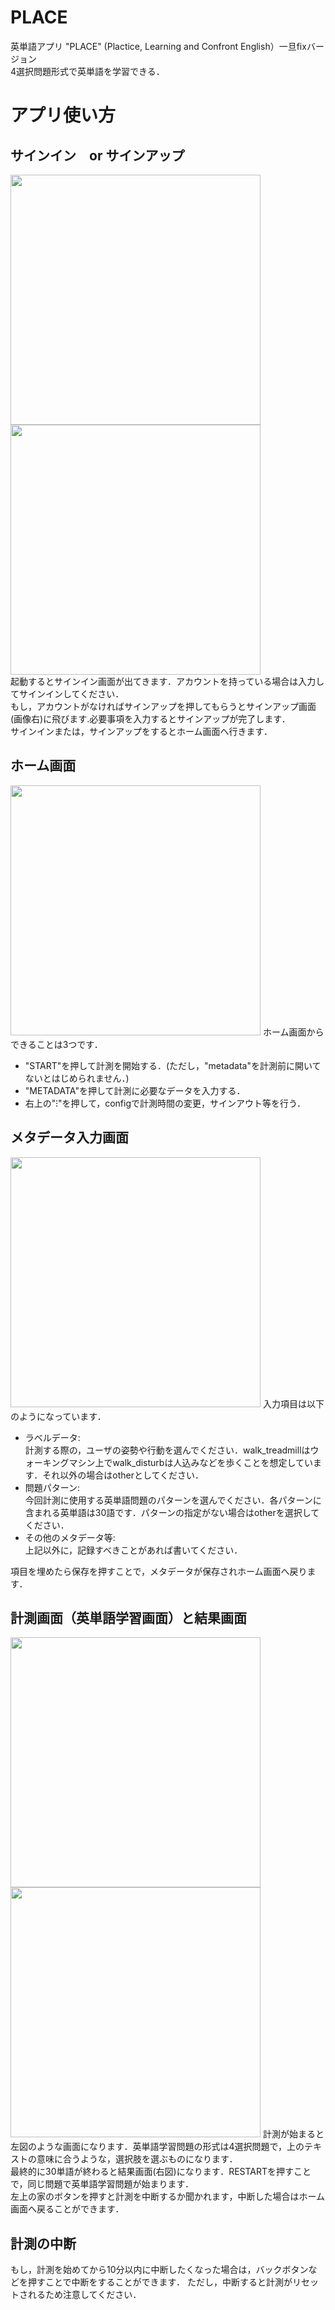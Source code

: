 # PLACE
英単語アプリ "PLACE" (Plactice, Learning and Confront English）一旦fixバージョン  
4選択問題形式で英単語を学習できる．

# アプリ使い方
## サインイン　or サインアップ
<image height="400" src="https://user-images.githubusercontent.com/53263220/106417633-e7feb200-6497-11eb-87c3-c6f800b6ab64.png"> <image height="400" src="https://user-images.githubusercontent.com/53263220/106417635-e92fdf00-6497-11eb-80b2-59d550ef8a5d.png">  
起動するとサインイン画面が出てきます．アカウントを持っている場合は入力してサインインしてください．  
もし，アカウントがなければサインアップを押してもらうとサインアップ画面(画像右)に飛びます.必要事項を入力するとサインアップが完了します．  
サインインまたは，サインアップをするとホーム画面へ行きます．
  
  
## ホーム画面
<image height="400" src="https://user-images.githubusercontent.com/53263220/106417636-e9c87580-6497-11eb-8957-22e2e9a0eb97.png">  
ホーム画面からできることは3つです．  
  
-  "START"を押して計測を開始する．(ただし，"metadata"を計測前に開いてないとはじめられません．)  
-  "METADATA"を押して計測に必要なデータを入力する．  
-  右上の"⁝"を押して，configで計測時間の変更，サインアウト等を行う．  
  
## メタデータ入力画面
<image height="400" src="https://user-images.githubusercontent.com/53263220/106417640-eaf9a280-6497-11eb-885d-898eb85bfb73.png">  
 入力項目は以下のようになっています．  
  
  -  ラベルデータ:  
     計測する際の，ユーザの姿勢や行動を選んでください．walk_treadmillはウォーキングマシン上でwalk_disturbは人込みなどを歩くことを想定しています．それ以外の場合はotherとしてください．      
  -  問題パターン:  
  今回計測に使用する英単語問題のパターンを選んでください．各パターンに含まれる英単語は30語です．パターンの指定がない場合はotherを選択してください．　　
  - その他のメタデータ等:  
  上記以外に，記録すべきことがあれば書いてください．  
  
  項目を埋めたら保存を押すことで，メタデータが保存されホーム画面へ戻ります．  
  

## 計測画面（英単語学習画面）と結果画面
<image height="400" src="https://user-images.githubusercontent.com/53263220/106417637-ea610c00-6497-11eb-9ca8-a8ec8afc1921.png"> <image height="400" src="https://user-images.githubusercontent.com/53263220/106417642-eaf9a280-6497-11eb-9cd6-a74cac00993c.png">
計測が始まると左図のような画面になります．英単語学習問題の形式は4選択問題で，上のテキストの意味に合うような，選択肢を選ぶものになります．  
  最終的に30単語が終わると結果画面(右図)になります．RESTARTを押すことで，同じ問題で英単語学習問題が始まります．  
  左上の家のボタンを押すと計測を中断するか聞かれます，中断した場合はホーム画面へ戻ることができます．
  
## 計測の中断
もし，計測を始めてから10分以内に中断したくなった場合は，バックボタンなどを押すことで中断をすることができます．  ただし，中断すると計測がリセットされるため注意してください．

